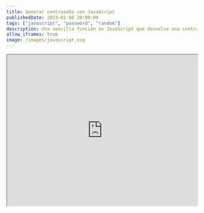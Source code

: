 ```yaml
---
title: Generar contraseña con JavaScript
publishedDate: 2023-01-08 20:00:00
tags: ["javascript", "password", "random"]
description: Una sencilla función en JavaScript que devuelve una contraseña aleatoria.
allow_iframes: true
image: /images/javascript.svg
---
```


<iframe src="https://playjs.dev/ZnVuY3Rpb24gZ2VuZXJhdGVQYXNzd29yZChsZW5ndGgpIHsKICAgIGNvbnN0IGFsbG93ZWRDaGFycyA9ICdBQkNERUZHSElKS0xNTk9QUVJTVFVWV1hZWmFiY2RlZmdoaWprbG1ub3BxcnN0dXZ3eHl6MDEyMzQ1Njc4OScKICAgIGxldCByYW5kb21TdHJpbmcgPSAnJwogICAgZm9yIChsZXQgaSA9IDA7IGkgPCBsZW5ndGg7IGkrKykgewogICAgICAgIHJhbmRvbVN0cmluZyArPSBhbGxvd2VkQ2hhcnMuY2hhckF0KE1hdGguZmxvb3IoTWF0aC5yYW5kb20oKSAqIGFsbG93ZWRDaGFycy5sZW5ndGgpKQogICAgfQogICAgcmV0dXJuIHJhbmRvbVN0cmluZwp9CmdlbmVyYXRlUGFzc3dvcmQoMTYp" width="100%" height="400" />
